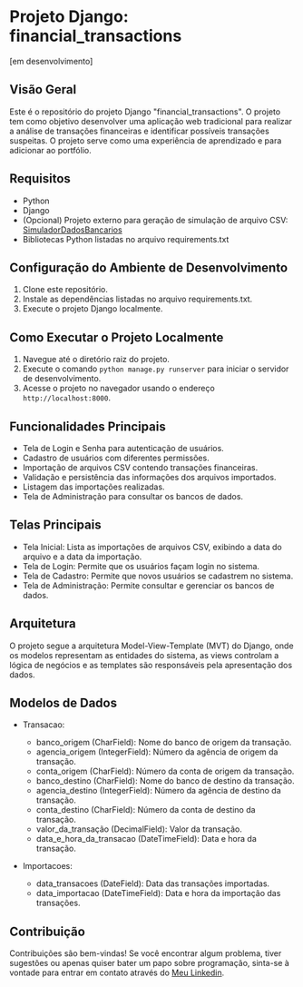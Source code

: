 # Projeto Django: financial_transactions

[em desenvolvimento]

## Visão Geral
Este é o repositório do projeto Django "financial_transactions". O projeto tem como objetivo desenvolver uma aplicação web tradicional para realizar a análise de transações financeiras e identificar possíveis transações suspeitas. O projeto serve como uma experiência de aprendizado e para adicionar ao portfólio.

## Requisitos
- Python
- Django
- (Opcional) Projeto externo para geração de simulação de arquivo CSV: [SimuladorDadosBancarios](https://github.com/Guilherme-Tomelin/SimuladorDadosBancarios)
- Bibliotecas Python listadas no arquivo requirements.txt

## Configuração do Ambiente de Desenvolvimento
1. Clone este repositório.
2. Instale as dependências listadas no arquivo requirements.txt.
3. Execute o projeto Django localmente.

## Como Executar o Projeto Localmente
1. Navegue até o diretório raiz do projeto.
2. Execute o comando `python manage.py runserver` para iniciar o servidor de desenvolvimento.
3. Acesse o projeto no navegador usando o endereço `http://localhost:8000`.

<!-- 
## Documentação
Consulte a documentação completa para obter mais detalhes sobre a estrutura do projeto, requisitos, funcionalidades e outros aspectos importantes. [Documentação Completa](./documentation.md) -->

## Funcionalidades Principais
- Tela de Login e Senha para autenticação de usuários.
- Cadastro de usuários com diferentes permissões.
- Importação de arquivos CSV contendo transações financeiras.
- Validação e persistência das informações dos arquivos importados.
- Listagem das importações realizadas.
- Tela de Administração para consultar os bancos de dados.

## Telas Principais
- Tela Inicial: Lista as importações de arquivos CSV, exibindo a data do arquivo e a data da importação.
- Tela de Login: Permite que os usuários façam login no sistema.
- Tela de Cadastro: Permite que novos usuários se cadastrem no sistema.
- Tela de Administração: Permite consultar e gerenciar os bancos de dados.

## Arquitetura
O projeto segue a arquitetura Model-View-Template (MVT) do Django, onde os modelos representam as entidades do sistema, as views controlam a lógica de negócios e as templates são responsáveis pela apresentação dos dados.

## Modelos de Dados
- Transacao:
  - banco_origem (CharField): Nome do banco de origem da transação.
  - agencia_origem (IntegerField): Número da agência de origem da transação.
  - conta_origem (CharField): Número da conta de origem da transação.
  - banco_destino (CharField): Nome do banco de destino da transação.
  - agencia_destino (IntegerField): Número da agência de destino da transação.
  - conta_destino (CharField): Número da conta de destino da transação.
  - valor_da_transação (DecimalField): Valor da transação.
  - data_e_hora_da_transacao (DateTimeField): Data e hora da transação.

- Importacoes:
  - data_transacoes (DateField): Data das transações importadas.
  - data_importacao (DateTimeField): Data e hora da importação das transações.

## Contribuição
Contribuições são bem-vindas! Se você encontrar algum problema, tiver sugestões ou apenas quiser bater um papo sobre programação, sinta-se à vontade para entrar em contato através do [Meu Linkedin](https://www.linkedin.com/in/guilherme-tomelin-dos-santos-1b7a73199/).

